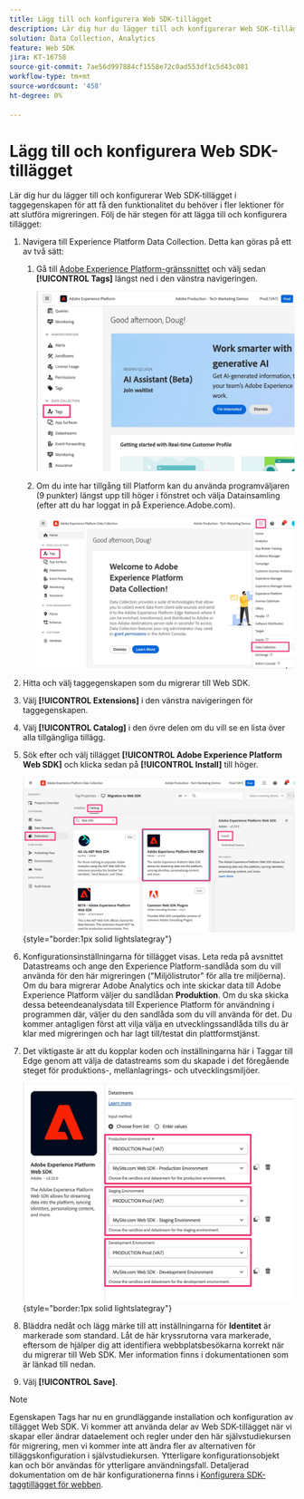 ```yaml
---
title: Lägg till och konfigurera Web SDK-tillägget
description: Lär dig hur du lägger till och konfigurerar Web SDK-tillägget i taggegenskapen, så att du får de funktioner du behöver i fler lektioner för att slutföra migreringen.
solution: Data Collection, Analytics
feature: Web SDK
jira: KT-16758
source-git-commit: 7ae56d997884cf1558e72c0ad553df1c5d43c081
workflow-type: tm+mt
source-wordcount: '458'
ht-degree: 0%

---
```



# Lägg till och konfigurera Web SDK-tillägget

Lär dig hur du lägger till och konfigurerar Web SDK-tillägget i taggegenskapen för att få den funktionalitet du behöver i fler lektioner för att slutföra migreringen.
Följ de här stegen för att lägga till och konfigurera tillägget:

1. Navigera till Experience Platform Data Collection. Detta kan göras på ett av två sätt:
   1. Gå till [Adobe Experience Platform-gränssnittet](https://platform.adobe.com/) och välj sedan **[!UICONTROL Tags]** längst ned i den vänstra navigeringen.

      ![Åtkomsttaggar 1](assets/access-tags-1.jpg)
   1. Om du inte har tillgång till Platform kan du använda programväljaren (9 punkter) längst upp till höger i fönstret och välja Datainsamling (efter att du har loggat in på Experience.Adobe.com).

      ![Åtkomsttaggar 2](assets/access-tags-2.jpg)
1. Hitta och välj taggegenskapen som du migrerar till Web SDK.
1. Välj **[!UICONTROL Extensions]** i den vänstra navigeringen för taggegenskapen.
1. Välj **[!UICONTROL Catalog]** i den övre delen om du vill se en lista över alla tillgängliga tillägg.
1. Sök efter och välj tillägget **[!UICONTROL Adobe Experience Platform Web SDK]** och klicka sedan på **[!UICONTROL Install]** till höger.

   ![Hitta SDK-tillägget för webben](assets/find-the-websdk-extension.jpg){style="border:1px solid lightslategray"}

1. Konfigurationsinställningarna för tillägget visas. Leta reda på avsnittet Datastreams och ange den Experience Platform-sandlåda som du vill använda för den här migreringen (&quot;Miljölistrutor&quot; för alla tre miljöerna). Om du bara migrerar Adobe Analytics och inte skickar data till Adobe Experience Platform väljer du sandlådan **Produktion**. Om du ska skicka dessa beteendeanalysdata till Experience Platform för användning i programmen där, väljer du den sandlåda som du vill använda för det. Du kommer antagligen först att vilja välja en utvecklingssandlåda tills du är klar med migreringen och har lagt till/testat din plattformstjänst.
1. Det viktigaste är att du kopplar koden och inställningarna här i Taggar till Edge genom att välja de datastreams som du skapade i det föregående steget för produktions-, mellanlagrings- och utvecklingsmiljöer.

   ![Val av dataström](assets/choose-datastreams.jpg){style="border:1px solid lightslategray"}

1. Bläddra nedåt och lägg märke till att inställningarna för **Identitet** är markerade som standard. Låt de här kryssrutorna vara markerade, eftersom de hjälper dig att identifiera webbplatsbesökarna korrekt när du migrerar till Web SDK. Mer information finns i dokumentationen som är länkad till nedan.

1. Välj **[!UICONTROL Save]**.

>[!NOTE]
>
>Egenskapen Tags har nu en grundläggande installation och konfiguration av tillägget Web SDK. Vi kommer att använda delar av Web SDK-tillägget när vi skapar eller ändrar dataelement och regler under den här självstudiekursen för migrering, men vi kommer inte att ändra fler av alternativen för tilläggskonfiguration i självstudiekursen. Ytterligare konfigurationsobjekt kan och bör användas för ytterligare användningsfall. Detaljerad dokumentation om de här konfigurationerna finns i [Konfigurera SDK-taggtillägget för webben](https://experienceleague.adobe.com/sv/docs/experience-platform/tags/extensions/client/web-sdk/web-sdk-extension-configuration).
